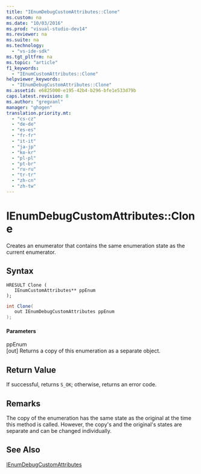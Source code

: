 ```yaml
---
title: "IEnumDebugCustomAttributes::Clone"
ms.custom: na
ms.date: "10/03/2016"
ms.prod: "visual-studio-dev14"
ms.reviewer: na
ms.suite: na
ms.technology: 
  - "vs-ide-sdk"
ms.tgt_pltfrm: na
ms.topic: "article"
f1_keywords: 
  - "IEnumCustomAttributes::Clone"
helpviewer_keywords: 
  - "IEnumDebugCustomAttributes::Clone"
ms.assetid: e6825000-e195-42b4-b296-bfe1e533d79b
caps.latest.revision: 8
ms.author: "gregvanl"
manager: "ghogen"
translation.priority.mt: 
  - "cs-cz"
  - "de-de"
  - "es-es"
  - "fr-fr"
  - "it-it"
  - "ja-jp"
  - "ko-kr"
  - "pl-pl"
  - "pt-br"
  - "ru-ru"
  - "tr-tr"
  - "zh-cn"
  - "zh-tw"
---
```

# IEnumDebugCustomAttributes::Clone
Creates an enumerator that contains the same enumeration state as the current enumerator.  
  
## Syntax  
  
```cpp#  
HRESULT Clone (   
   IEnumCustomAttributes** ppEnum  
);  
```  
  
```c#  
int Clone(  
   out IEnumDebugCustomAttributes ppEnum  
);  
```  
  
#### Parameters  
 ppEnum  
 [out] Returns a copy of this enumeration as a separate object.  
  
## Return Value  
 If successful, returns `S_OK`; otherwise, returns an error code.  
  
## Remarks  
 The copy of the enumeration has the same state as the original at the time this method is called. However, the copy's and the original's states are separate and can be changed individually.  
  
## See Also  
 [IEnumDebugCustomAttributes](../extensibility/ienumdebugcustomattributes.md)